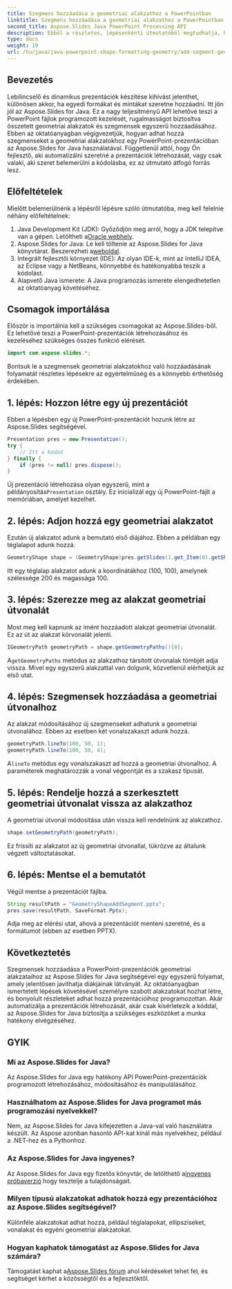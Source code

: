 ```yaml
---
title: Szegmens hozzáadása a geometriai alakzathoz a PowerPointban
linktitle: Szegmens hozzáadása a geometriai alakzathoz a PowerPointban
second_title: Aspose.Slides Java PowerPoint Processing API
description: Ebből a részletes, lépésenkénti útmutatóból megtudhatja, hogyan adhat hozzá szegmenseket a PowerPoint-prezentációk geometriai alakzataihoz az Aspose.Slides for Java segítségével.
type: docs
weight: 19
url: /hu/java/java-powerpoint-shape-formatting-geometry/add-segment-geometry-shape-powerpoint/
---
```

## Bevezetés
Lebilincselő és dinamikus prezentációk készítése kihívást jelenthet, különösen akkor, ha egyedi formákat és mintákat szeretne hozzáadni. Itt jön jól az Aspose.Slides for Java. Ez a nagy teljesítményű API lehetővé teszi a PowerPoint fájlok programozott kezelését, rugalmasságot biztosítva összetett geometriai alakzatok és szegmensek egyszerű hozzáadásához. Ebben az oktatóanyagban végigvezetjük, hogyan adhat hozzá szegmenseket a geometriai alakzatokhoz egy PowerPoint-prezentációban az Aspose.Slides for Java használatával. Függetlenül attól, hogy Ön fejlesztő, aki automatizálni szeretné a prezentációk létrehozását, vagy csak valaki, aki szeret belemerülni a kódolásba, ez az útmutató átfogó forrás lesz.
## Előfeltételek
Mielőtt belemerülnénk a lépésről lépésre szóló útmutatóba, meg kell felelnie néhány előfeltételnek:
1.  Java Development Kit (JDK): Győződjön meg arról, hogy a JDK telepítve van a gépen. Letöltheti a[Oracle webhely](https://www.oracle.com/java/technologies/javase-downloads.html).
2.  Aspose.Slides for Java: Le kell töltenie az Aspose.Slides for Java könyvtárat. Beszerezheti a[weboldal](https://releases.aspose.com/slides/java/).
3. Integrált fejlesztői környezet (IDE): Az olyan IDE-k, mint az IntelliJ IDEA, az Eclipse vagy a NetBeans, könnyebbé és hatékonyabbá teszik a kódolást.
4. Alapvető Java ismerete: A Java programozás ismerete elengedhetetlen az oktatóanyag követéséhez.
## Csomagok importálása
Először is importálnia kell a szükséges csomagokat az Aspose.Slides-ből. Ez lehetővé teszi a PowerPoint-prezentációk létrehozásához és kezeléséhez szükséges összes funkció elérését.
```java
import com.aspose.slides.*;

```
Bontsuk le a szegmensek geometriai alakzatokhoz való hozzáadásának folyamatát részletes lépésekre az egyértelműség és a könnyebb érthetőség érdekében.
## 1. lépés: Hozzon létre egy új prezentációt
Ebben a lépésben egy új PowerPoint-prezentációt hozunk létre az Aspose.Slides segítségével.
```java
Presentation pres = new Presentation();
try {
    // Itt a kódod
} finally {
    if (pres != null) pres.dispose();
}
```
 Új prezentáció létrehozása olyan egyszerű, mint a példányosítás`Presentation` osztály. Ez inicializál egy új PowerPoint-fájlt a memóriában, amelyet kezelhet.
## 2. lépés: Adjon hozzá egy geometriai alakzatot
Ezután új alakzatot adunk a bemutató első diájához. Ebben a példában egy téglalapot adunk hozzá.
```java
GeometryShape shape = (GeometryShape)pres.getSlides().get_Item(0).getShapes().addAutoShape(ShapeType.Rectangle, 100, 100, 200, 100);
```
Itt egy téglalap alakzatot adunk a koordinátákhoz (100, 100), amelynek szélessége 200 és magassága 100.
## 3. lépés: Szerezze meg az alakzat geometriai útvonalát
Most meg kell kapnunk az imént hozzáadott alakzat geometriai útvonalát. Ez az út az alakzat körvonalát jelenti.
```java
IGeometryPath geometryPath = shape.getGeometryPaths()[0];
```
 A`getGeometryPaths` metódus az alakzathoz társított útvonalak tömbjét adja vissza. Mivel egy egyszerű alakzattal van dolgunk, közvetlenül elérhetjük az első utat.
## 4. lépés: Szegmensek hozzáadása a geometriai útvonalhoz
Az alakzat módosításához új szegmenseket adhatunk a geometriai útvonalához. Ebben az esetben két vonalszakaszt adunk hozzá.
```java
geometryPath.lineTo(100, 50, 1);
geometryPath.lineTo(100, 50, 4);
```
 A`lineTo` metódus egy vonalszakaszt ad hozzá a geometriai útvonalhoz. A paraméterek meghatározzák a vonal végpontját és a szakasz típusát.
## 5. lépés: Rendelje hozzá a szerkesztett geometriai útvonalat vissza az alakzathoz
A geometriai útvonal módosítása után vissza kell rendelnünk az alakzathoz.
```java
shape.setGeometryPath(geometryPath);
```
Ez frissíti az alakzatot az új geometriai útvonallal, tükrözve az általunk végzett változtatásokat.
## 6. lépés: Mentse el a bemutatót
Végül mentse a prezentációt fájlba.
```java
String resultPath = "GeometryShapeAddSegment.pptx";
pres.save(resultPath, SaveFormat.Pptx);
```
Adja meg az elérési utat, ahová a prezentációt menteni szeretné, és a formátumot (ebben az esetben PPTX).
## Következtetés
Szegmensek hozzáadása a PowerPoint-prezentációk geometriai alakzataihoz az Aspose.Slides for Java segítségével egy egyszerű folyamat, amely jelentősen javíthatja diákjainak látványát. Az oktatóanyagban ismertetett lépések követésével személyre szabott alakzatokat hozhat létre, és bonyolult részleteket adhat hozzá prezentációihoz programozottan. Akár automatizálja a prezentációk létrehozását, akár csak kísérletezik a kóddal, az Aspose.Slides for Java biztosítja a szükséges eszközöket a munka hatékony elvégzéséhez.
## GYIK
### Mi az Aspose.Slides for Java?
Az Aspose.Slides for Java egy hatékony API PowerPoint-prezentációk programozott létrehozásához, módosításához és manipulálásához.
### Használhatom az Aspose.Slides for Java programot más programozási nyelvekkel?
Nem, az Aspose.Slides for Java kifejezetten a Java-val való használatra készült. Az Aspose azonban hasonló API-kat kínál más nyelvekhez, például a .NET-hez és a Pythonhoz.
### Az Aspose.Slides for Java ingyenes?
 Az Aspose.Slides for Java egy fizetős könyvtár, de letölthető a[ingyenes próbaverzió](https://releases.aspose.com/) hogy tesztelje a tulajdonságait.
### Milyen típusú alakzatokat adhatok hozzá egy prezentációhoz az Aspose.Slides segítségével?
Különféle alakzatokat adhat hozzá, például téglalapokat, ellipsziseket, vonalakat és egyéni geometriai alakzatokat.
### Hogyan kaphatok támogatást az Aspose.Slides for Java számára?
 Támogatást kaphat a[Aspose.Slides fórum](https://forum.aspose.com/c/slides/11) ahol kérdéseket tehet fel, és segítséget kérhet a közösségtől és a fejlesztőktől.